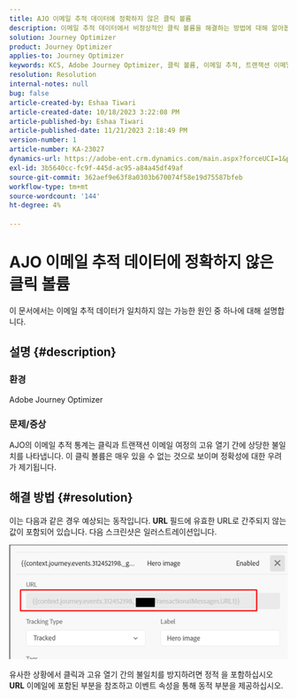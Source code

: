 ```yaml
---
title: AJO 이메일 추적 데이터에 정확하지 않은 클릭 볼륨
description: 이메일 추적 데이터에서 비정상적인 클릭 볼륨을 해결하는 방법에 대해 알아봅니다.
solution: Journey Optimizer
product: Journey Optimizer
applies-to: Journey Optimizer
keywords: KCS, Adobe Journey Optimizer, 클릭 볼륨, 이메일 추적, 트랜잭션 이메일 여정
resolution: Resolution
internal-notes: null
bug: false
article-created-by: Eshaa Tiwari
article-created-date: 10/18/2023 3:22:08 PM
article-published-by: Eshaa Tiwari
article-published-date: 11/21/2023 2:18:49 PM
version-number: 1
article-number: KA-23027
dynamics-url: https://adobe-ent.crm.dynamics.com/main.aspx?forceUCI=1&pagetype=entityrecord&etn=knowledgearticle&id=93b72d14-ca6d-ee11-8df0-6045bd006a22
exl-id: 3b5640cc-fc9f-445d-ac95-a84a45df49af
source-git-commit: 362aef9e63f8a0303b670074f58e19d75587bfeb
workflow-type: tm+mt
source-wordcount: '144'
ht-degree: 4%

---
```


# AJO 이메일 추적 데이터에 정확하지 않은 클릭 볼륨


이 문서에서는 이메일 추적 데이터가 일치하지 않는 가능한 원인 중 하나에 대해 설명합니다.

## 설명 {#description}


### 환경

Adobe Journey Optimizer

### 문제/증상

AJO의 이메일 추적 통계는 클릭과 트랜잭션 이메일 여정의 고유 열기 간에 상당한 불일치를 나타냅니다. 이 클릭 볼륨은 매우 있을 수 없는 것으로 보이며 정확성에 대한 우려가 제기됩니다.


## 해결 방법 {#resolution}


이는 다음과 같은 경우 예상되는 동작입니다. <b>URL</b> 필드에 유효한 URL로 간주되지 않는 값이 포함되어 있습니다. 다음 스크린샷은 일러스트레이션입니다.

![](assets/4f440bc7-aa84-ee11-8179-6045bd006149.png)

유사한 상황에서 클릭과 고유 열기 간의 불일치를 방지하려면 정적 을 포함하십시오 <b>URL</b> 이메일에 포함된 부분을 참조하고 이벤트 속성을 통해 동적 부분을 제공하십시오.
